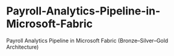 # Payroll-Analytics-Pipeline-in-Microsoft-Fabric
Payroll Analytics Pipeline in Microsoft Fabric (Bronze–Silver–Gold Architecture)
